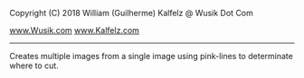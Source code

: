 Copyright (C) 2018 William (Guilherme) Kalfelz @ Wusik Dot Com

www.Wusik.com
www.Kalfelz.com

------------------------------------------------------------------------------------------------------------------------------------------------------------------------------------------------

Creates multiple images from a single image using pink-lines to determinate where to cut.